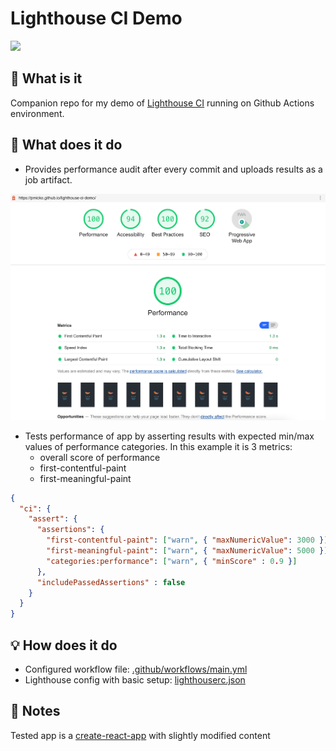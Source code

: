 # Lighthouse CI Demo
![](https://img.shields.io/github/workflow/status/pmicko/lighthouse-ci-demo/CI?label=lighthouse)

## 🤔 What is it
Companion repo for my demo of [Lighthouse CI](https://github.com/treosh/lighthouse-ci-action) running on Github Actions environment.

## 🚀 What does it do
- Provides performance audit after every commit and uploads results as a job artifact.

![screenshot](src/screenshot.png)
- Tests performance of app by asserting results with expected min/max values of performance categories. In this example it is 3 metrics:
  - overall score of performance
  - first-contentful-paint
  - first-meaningful-paint
```json
{
  "ci": {
    "assert": {
      "assertions": {
        "first-contentful-paint": ["warn", { "maxNumericValue": 3000 }],
        "first-meaningful-paint": ["warn", { "maxNumericValue": 5000 }],
        "categories:performance": ["warn", { "minScore" : 0.9 }]
      },
      "includePassedAssertions" : false
    }
  }
}
```

## 💡 How does it do
- Configured workflow file: [.github/workflows/main.yml](https://github.com/pmicko/lighthouse-ci-demo/blob/master/.github/workflows/main.yml)
- Lighthouse config with basic setup: [lighthouserc.json](https://github.com/pmicko/lighthouse-ci-demo/blob/master/lighthouserc.json)

## 📝 Notes
Tested app is a [create-react-app](https://github.com/facebook/create-react-app) with slightly modified content
